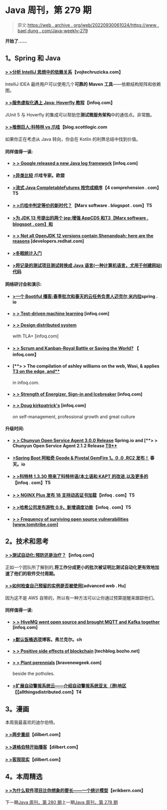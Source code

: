 # Java 周刊，第 279 期

> 原文:[https://web . archive . org/web/20220930061024/https://www . bael dung . com/Java-weekly-279](https://web.archive.org/web/20220930061024/https://www.baeldung.com/java-weekly-279)

**开始了……**

## **1。Spring 和 Java**

#### [**> >分析 IntelliJ 思想中的依赖关系**](https://web.archive.org/web/20221208143856/https://www.vojtechruzicka.com/idea-analyzing-dependencies/)【vojtechruzicka.com】

IntelliJ IDEA 最终用户可以使用几个**可靠的 Maven 工具**——依赖结构矩阵和依赖图。

#### [**> >服务虚拟化遇上 Java: Hoverfly 教程**](https://web.archive.org/web/20221208143856/https://www.infoq.com/articles/service-virtualization-hoverfly-java?utm_campaign=infoq_content&utm_source=infoq&utm_medium=feed&utm_term=global)【infoq.com】

JUnit 5 与 Hoverfly 的集成可以帮助您**测试微服务架构**中的通信点。非常酷。

#### [**> >推倒巨人:科特林 vs 爪哇**](https://web.archive.org/web/20221208143856/https://blog.scottlogic.com/2019/04/29/kotlin-vs-java.html)【blog.scottlogic.com

如果你正在考虑从 Java 转向，你会在 Kotlin 的利弊总结中找到价值。

#### **同样值得一读:**

*   #### [**> > Google released a new Java log framework**](https://web.archive.org/web/20221208143856/https://www.infoq.com/news/2019/04/java-logging-framework-flogger?utm_campaign=infoq_content&utm_source=infoq&utm_medium=feed&utm_term=Java) [infoq.com]

*   #### **[>异类比较](https://web.archive.org/web/20221208143856/https://www.javaspecialists.eu/archive/Issue269.html)** 爪哇专家。欧盟

*   #### [**>流式 Java CompletableFutures 按完成顺序**](https://web.archive.org/web/20221208143856/https://4comprehension.com/streaming-completablefutures-in-completion-order/)【4 comprehension . com】T5

*   #### [**> >爪哇中判定等价的新时代？**](https://web.archive.org/web/20221208143856/https://marxsoftware.blogspot.com/2019/04/new-java-equivalence.html)【Marx software . blogspot . com】T5

*   #### [**>为 JDK 13 号提出的两个 jep:增强 AppCDS 和**T3【Marx software . blogspot . com】和](https://web.archive.org/web/20221208143856/https://marxsoftware.blogspot.com/2019/04/jdk-13-proposed-jep350-jep351.html)

*   #### [**> > Not all OpenJDK 12 versions contain Shenandoah: here are the reasons**](https://web.archive.org/web/20221208143856/https://developers.redhat.com/blog/2019/04/19/not-all-openjdk-12-builds-include-shenandoah-heres-why/?sc_cid=701f2000000RtqCAAS) [developers.redhat.com]

*   #### [**>冬眠统计入门**](https://web.archive.org/web/20221208143856/https://vladmihalcea.com/hibernate-statistics/)

*   #### [**>将记录的测试项目测试转换成 Java 语言(一种计算机语言，尤用于创建网站)代码**](https://web.archive.org/web/20221208143856/https://www.petrikainulainen.net/programming/testing/transforming-recorded-testproject-tests-into-java-code/)

#### **网络研讨会和演示:**

*   #### [**>一个 Bootiful 播客:春季批次和春天的云任务负责人迈克尔 米内拉**](https://web.archive.org/web/20221208143856/https://spring.io/blog/2019/04/26/a-bootiful-podcast-spring-batch-and-spring-cloud-task-lead-michael-minella)spring . io

*   #### [**> > Test-driven machine learning**](https://web.archive.org/web/20221208143856/https://www.infoq.com/presentations/tdd-ml?utm_campaign=infoq_content&utm_source=infoq&utm_medium=feed&utm_term=global) [infoq.com]

*   #### [**> > Design distributed system**](https://web.archive.org/web/20221208143856/https://www.infoq.com/presentations/tla-plus?utm_campaign=infoq_content&utm_source=infoq&utm_medium=feed&utm_term=global)

    with TLA+ [infoq.com]
*   #### [**> > Scrum and Kanban-Royal Battle or Saving the World?**](https://web.archive.org/web/20221208143856/https://www.infoq.com/presentations/scrum-vs-kanban?utm_campaign=infoq_content&utm_source=infoq&utm_medium=feed&utm_term=global) 【 infoq.com】

*   #### [**> > The compilation of ashley williams on the web, Wasi, & applies [ T3 on the edge, and**](https://web.archive.org/web/20221208143856/https://www.infoq.com/podcasts/ashley-williams-web-assembly?utm_campaign=infoq_content&utm_source=infoq&utm_medium=feed&utm_term=global)

    in infoq.com.
*   #### [**> > Strength of Energizer, Sign-in and Icebreaker**](https://web.archive.org/web/20221208143856/https://www.infoq.com/presentations/agile-energizers-checkins-icebreakers?utm_campaign=infoq_content&utm_source=infoq&utm_medium=feed&utm_term=global) [infoq.com]

*   #### [**> > Doug kirkpatrick's**](https://web.archive.org/web/20221208143856/https://www.infoq.com/podcasts/management-professional-growth?utm_campaign=infoq_content&utm_source=infoq&utm_medium=feed&utm_term=global) [infoq.com]

    on self-management, professional growth and great culture

#### **升级时间:**

*   #### [**> > Chunyun Open Service Agent 3.0.0 Release**](https://web.archive.org/web/20221208143856/https://spring.io/blog/2019/04/29/spring-cloud-open-service-broker-3-0-0-released) Spring.io and [**> > Chunyun Open Service Agent 2.1.2 Release [T9**](https://web.archive.org/web/20221208143856/https://spring.io/blog/2019/04/29/spring-cloud-open-service-broker-2-1-2-released)

*   #### [**>Spring Boot 阿帕奇 Geode & Pivotal GemFire 1。0 .0 .RC2 发布！**](https://web.archive.org/web/20221208143856/https://spring.io/blog/2019/05/01/spring-boot-for-apache-geode-pivotal-gemfire-1-0-0-rc2-released) 春天。io

*   #### [**> >科特林 1.3.30 带来了科特林语/本土语和 KAPT 的改进,以及更多的**](https://web.archive.org/web/20221208143856/https://www.infoq.com/news/2019/04/kotlin-1.3.30?utm_campaign=infoq_content&utm_source=infoq&utm_medium=feed&utm_term=global)【infoq . com】T5

*   #### [**> > NGINX Plus 发布 18 支持动态证书加载**](https://web.archive.org/web/20221208143856/https://www.infoq.com/news/2019/04/nginx-plus-release-18?utm_campaign=infoq_content&utm_source=infoq&utm_medium=feed&utm_term=global)【infoq . com】T5

*   #### [**> >哈希公司发布游牧 0.9，新增调度功能**](https://web.archive.org/web/20221208143856/https://www.infoq.com/news/2019/04/hashicorp-nomad-0.9?utm_campaign=infoq_content&utm_source=infoq&utm_medium=feed&utm_term=global)【infoq . com】T5

*   #### **[> > Frequency of surviving open source vulnerabilities](https://web.archive.org/web/20221208143856/https://www.tomitribe.com/blog/surviving-the-frequency-of-open-source-vulnerabilities/)** [www.tomitribe.com]

## **2。技术和思考**

#### [**> >测试自动化:预防还是治疗？**](https://web.archive.org/web/20221208143856/https://www.infoq.com/articles/test-automation-prevention-cure?utm_campaign=infoq_content&utm_source=infoq&utm_medium=feed&utm_term=global)【infoq.com】

正如一个团队所了解到的,**将工作分成更小的批次被证明比测试自动化更有效地加速了他们的软件交付周期。**

#### [**> >如何检查自己预留的实例是否被使用**](https://web.archive.org/web/20221208143856/https://advancedweb.hu/2019/04/30/ri_utilization/)[advanced web . Hu]

因为这不是 AWS 自带的，所以有一种方法可以让你通过预算提醒来跟踪他们。

#### **同样值得一读:**

*   #### **[> > HiveMQ went open source and brought MQTT and Kafka together](https://web.archive.org/web/20221208143856/https://www.infoq.com/news/2019/04/hivemq-extension-kafka-mqtt?utm_campaign=infoq_content&utm_source=infoq&utm_medium=feed&utm_term=global)** [infoq.com]

*   #### [**>默认饭桶选项**](https://web.archive.org/web/20221208143856/https://blog.frankel.ch/default-git-options/)博客。弗兰克尔。ch

*   #### [**> > Positive side effects of blockchain**](https://web.archive.org/web/20221208143856/https://techblog.bozho.net/the-positive-side-effects-of-blockchain/) [techblog.bozho.net]

*   #### [**> > Plant perennials**](https://web.archive.org/web/20221208143856/https://bravenewgeek.com/planting-perennials-next-to-potholes/) [bravenewgeek.com]

    beside the potholes.
*   #### **[>扩展自动警报系统云——介绍自动警报系统亚太（港)地区](https://web.archive.org/web/20221208143856/https://www.allthingsdistributed.com/2019/04/aws-region-asia-pacific-hong-kong.html)【【allthingsdistributed.com】T4**

## **3。漫画**

本周我最喜欢的迪尔伯特。

#### [**> >两步重组**](https://web.archive.org/web/20221208143856/https://dilbert.com/strip/2019-05-01)【dilbert.com】

#### [**> >道格伯特开始播客**](https://web.archive.org/web/20221208143856/https://dilbert.com/strip/2019-04-29)【dilbert.com】

#### [**> >客观现实**](https://web.archive.org/web/20221208143856/https://dilbert.com/strip/2019-04-26)【dilbert.com】

## **4。本周精选**

#### [**> >为什么软件项目比你想象的要长——一个统计模型**](https://web.archive.org/web/20221208143856/https://erikbern.com/2019/04/15/why-software-projects-take-longer-than-you-think-a-statistical-model.html)【erikbern.com】

下一期[Java 周刊，第 280 期](/web/20221208143856/https://www.baeldung.com/java-weekly-280)上一期[Java 周刊，第 278 期](/web/20221208143856/https://www.baeldung.com/java-weekly-278)